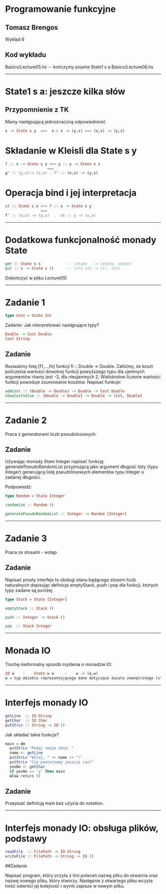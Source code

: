# Programowanie funkcyjne

## Tomasz Brengos

Wykład 6


## Kod wykładu 
Basics/Lecture05.hs -- kończymy pisanie State1 s a
Basics/Lecture06.hs

---

# State1 s a: jeszcze kilka słów

## Przypomnienie z TK
Mamy następującą jednoznaczną odpowiedniość
```haskell
x -> State s y  ===  x-> s -> (y,s) === (x,s) -> (y,s)
```

# Składanie w Kleisli dla State s y
```haskell
f :: x -> State s y >=> g :: y -> State s z   
                   === 
g" :: (y,s)-> (z,s) . f" :: (x,s) -> (y,s)
```

# Operacja bind i jej interpretacja
```haskell
st :: State s x >>= f :: x -> State s y
                ===
f" :: (x,s) -> (y,s)  .  st :: s -> (x,s)  
```

---


# Dodatkowa funkcjonalność monady State

```haskell
get :: State s s            -- \state   -> (state, state)
put :: s -> State s ()      -- \st1 st2 -> ((), st1) 
```
Dokończyć w pliku Lecture05!

---

# Zadanie 1

```haskell
type Cost = State Int
```

Zadanie: Jak interpretować następujące typy?
```haskell
Double -> Cost Double
Cost String
```

## Zadanie
Rozważmy listę [f1,...,fn] funkcji fi :: Double -> Double. Załóżmy, że 
koszt policzenia wartości dowolnej funkcji powyższego typu dla ujemnych argumentów 
równy jest -3, dla nieujemnych 2. Wielokrotne liczenie wartości funkcji powoduje zsumowanie 
kosztów. Napisać funkcje:
```haskell
addCost :: (Double -> Double) -> Double -> Cost Double
showCostValue :: [Double -> Double] -> Double -> (Int, Double)
```

---

# Zadanie 2

Praca z generatorami liczb pseudolosowych.

## Zadanie
Używając monady State Integer napisać funkcję generatePseudoRandomList
przyjmującą jako argument długość listy (typu Integer) generującą listę pseudolosowych
elementów typu Integer o zadanej długości.

Podpowiedź:
```haskell
type Random = State Integer

randomize :: Random ()

generatePseudoRandomList :: Integer -> Random [Integer]
```

---

# Zadanie 3

Praca ze stosami - wstęp

## Zadanie
Napisać prosty interfejs to obsługi stanu będącego stosem liczb naturalnych dopisując definicje
emptyStack, push i pop dla funkcji, których typy zadane są poniżej.

```haskell
type Stack = State [Integer]

emptyStack :: Stack ()

push :: Integer -> Stack ()

pop  :: Stack Integer
```

---

# Monada IO
Trochę nieformalny sposób myślenia o monadzie IO:
```haskell
IO a    ~    State w a     ~    w -> (a,w)
w = typ obiektu reprezentującego dane dotyczące świata zewnętrznego (stanu dysku, klawiatury monitora, myszki ...)
```

---

# Interfejs monady IO

```haskell
getLine  :: IO String
getChar  :: IO Char
putStrLn :: String -> IO ()
```
Jak składać takie funkcje?

```haskell
main = do
  putStrLn "Podaj swoje imię: "
  name <- getLine
  putStrLn "Witaj, " ++ name ++ "!"
  putStrLn "Czy powtarzamy jeszcze raz?"
  yesNo <- getChar
  if yesNo == 'y' then main
  else return ()
```

## Zadanie
Przepisać definicję main bez użycia do notation.

---

# Interfejs monady IO: obsługa plików, podstawy
```haskell
readFile  :: FilePath -> IO String
writeFile :: FilePath -> String -> IO ()
```

##Zadanie

Napisać program, który zczyta z linii poleceń nazwę pliku do otwarcia oraz nazwę nowego pliku,
który stworzy. Następnie z otwartego pliku wczyta treść odwróci jej kolejność
i wynik zapisze w nowym pliku.
